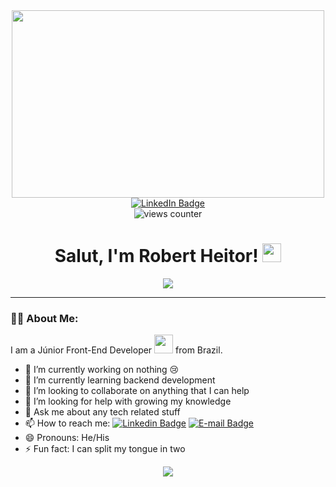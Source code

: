 <div id="header" align="center">
 <img src="https://media.giphy.com/media/h408T6Y5GfmXBKW62l/giphy.gif" width="500" height="300">
 <div id="badges">
 <a href="https://br.linkedin.com/in/robert-heitor-de-carvalho">
  <img src="https://img.shields.io/badge/LinkedIn-blue?logo=linkedin&logoColor=white&style=for-the-badge" alt="LinkedIn Badge">
  </a>
 </div>
  <img src="https://komarev.com/ghpvc/?username=roberthcjr&style=flat-square&color=blue" alt="views counter"/>
 <h1>
  Salut, I'm Robert Heitor!
  <img src="https://media.giphy.com/media/hvRJCLFzcasrR4ia7z/giphy.gif" width="30px"/>
 </h1>
</div>

<div align="center">
 <img src = "https://media.giphy.com/media/NPXkCN2FutVO1Nt4P9/giphy.gif">
</div>

---

### :man_technologist: About Me:

I am a Júnior Front-End Developer <img src="https://media.giphy.com/media/WUlplcMpOCEmTGBtBW/giphy.gif" width="30"> from Brazil.
- 🔭 I’m currently working on nothing :cry:
- 🌱 I’m currently learning backend development
- 👯 I’m looking to collaborate on anything that I can help
- 🤔 I’m looking for help with growing my knowledge
- 💬 Ask me about any tech related stuff
- 📫 How to reach me:  [![Linkedin Badge](https://img.shields.io/badge/-LinkedIn-blue?style=flat&logo=Linkedin&logoColor=white)](https://br.linkedin.com/in/robert-heitor-de-carvalho) [![E-mail Badge](https://img.shields.io/badge/E--mail-white?style=flat&logo=Gmail&logoColor=red)](roberthcjr1999@gmail.com)
- 😄 Pronouns: He/His
- ⚡ Fun fact: I can split my tongue in two


<div align="center">
 <img src = "https://github-readme-stats.vercel.app/api?username=roberthcjr&&show_icons=true&title_color=ffffff&icon_color=bb2acf&text_color=daf7dc&bg_color=151515">
</div>
